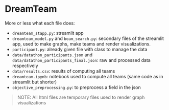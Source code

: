 # DreamTeam

More or less what each file does:

* `dreamteam_stapp.py`: streamlit app
* `dreamteam_model.py` and `beam_search.py`: secondary files of the streamlit app, used to make graphs, make teams and render visualizations.
* `participant.py`: already given file with class to manage the data
* `data/datathon_participants.json` and `data/datathon_participants_final.json`: raw and processed data respectively
* `data/results.csv`: results of computing all teams
* `dreamteam.ipynb`: notebook used to compute all teams (same code as in streamlit but shorter)
* `objective_preprocessing.py`: to preprocess a field in the json
> NOTE: All html files are temporary files used to render graph visualizations
